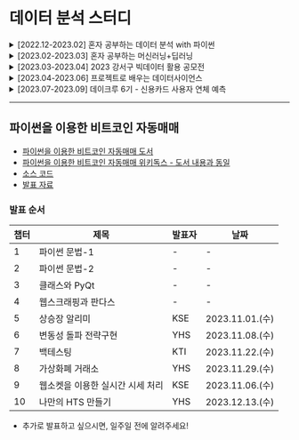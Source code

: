 # 데이터 분석 스터디
<details>
  <summary> [2022.12-2023.02] 혼자 공부하는 데이터 분석 with 파이썬</summary>
  <br/>
  <div markdown="1">
    <p> 📆 스터디 기간: 2022.12-2023.02</p>
    <a href="https://www.yes24.com/Product/Goods/116253011"> 📖 도서: 혼자 공부하는 데이터 분석 with 파이썬</a>
  </div>
  <br/>
  <div markdown="1">
    <a href="https://github.com/DataStudyGSHJT/data-analytics-jy">
      <img align="center" src="https://github-readme-stats.vercel.app/api/pin/?username=DataStudyGSHJT&repo=data-analytics-jy" /></a>
    <a href="https://github.com/DataStudyGSHJT/DataAnalysis_dw">
      <img align="center" src="https://github-readme-stats.vercel.app/api/pin/?username=DataStudyGSHJT&repo=DataAnalysis_dw" /></a>
    <a href="https://github.com/DataStudyGSHJT/DataAnalysis_se">
      <img align="center" src="https://github-readme-stats.vercel.app/api/pin/?username=DataStudyGSHJT&repo=DataAnalysis_se" /></a>
    <a href="https://github.com/DataStudyGSHJT/DataAnalysis_hs">
      <img align="center" src="https://github-readme-stats.vercel.app/api/pin/?username=DataStudyGSHJT&repo=DataAnalysis_hs" /></a>
    <a href="https://github.com/DataStudyGSHJT/DataAnalysis_taein">
      <img align="center" src="https://github-readme-stats.vercel.app/api/pin/?username=DataStudyGSHJT&repo=DataAnalysis_taein" /></a>
  </div>
</details>

<details>
  <summary> [2023.02-2023.03] 혼자 공부하는 머신러닝+딥러닝</summary>
  <br/>
  <div markdown="1">
    <p> 📆 스터디 기간: 2023.02-2023.03</p>
    <a href="https://www.yes24.com/Product/Goods/96024871"> 📖 도서: 혼자 공부하는 머신러닝+딥러닝</a>
  </div>
  <br/>
  <div markdown="1">
    <a href="https://github.com/DataStudyGSHJT/data-analytics-jy">
      <img align="center" src="https://github-readme-stats.vercel.app/api/pin/?username=DataStudyGSHJT&repo=data-analytics-jy" /></a>
    <a href="https://github.com/DataStudyGSHJT/DataAnalysis_dw">
      <img align="center" src="https://github-readme-stats.vercel.app/api/pin/?username=DataStudyGSHJT&repo=DataAnalysis_dw" /></a>
    <a href="https://github.com/DataStudyGSHJT/DataAnalysis_se">
      <img align="center" src="https://github-readme-stats.vercel.app/api/pin/?username=DataStudyGSHJT&repo=DataAnalysis_se" /></a>
    <a href="https://github.com/DataStudyGSHJT/DataAnalysis_hs">
      <img align="center" src="https://github-readme-stats.vercel.app/api/pin/?username=DataStudyGSHJT&repo=DataAnalysis_hs" /></a>
    <a href="https://github.com/DataStudyGSHJT/DataAnalysis_taein">
      <img align="center" src="https://github-readme-stats.vercel.app/api/pin/?username=DataStudyGSHJT&repo=DataAnalysis_taein" /></a>
  </div>
</details>

<details>
  <summary> [2023.03-2023.04] 2023 강서구 빅데이터 활용 공모전</summary>
  <br/>
  <div markdown="1">
    <p> 📆 활동 기간: 2023.03-2023.04</p>
    <a href="https://www.gangseo.seoul.kr/reserve/re040101/view?aplySn=44&curPage=1"> 🏆 대회: 2023 강서구 빅데이터 활용 공모전</a>
  </div>
  <br/>
  <div markdown="1">
    <a href="https://github.com/DataStudyGSHJT/Gangseogu-Bigdata-Smartpole">
      <img align="center" src="https://github-readme-stats.vercel.app/api/pin/?username=DataStudyGSHJT&repo=Gangseogu-Bigdata-Smartpole" /></a>
  </div>
</details>

<details>
  <summary> [2023.04-2023.06] 프로젝트로 배우는 데이터사이언스</summary>
  <br/>
  <div markdown="1">
    <p> 📆 스터디 기간: 2023.04-2023.06</p>
    <a href="www.boostcourse.org/ds214"> ✒️ 강의: 프로젝트로 배우는 데이터사이언스</a>
  </div>
  <br/>
  <div markdown="1">
    <a href="https://github.com/DataStudyGSHJT/data-analytics-jy">
      <img align="center" src="https://github-readme-stats.vercel.app/api/pin/?username=DataStudyGSHJT&repo=data-analytics-jy" /></a>
    <a href="https://github.com/DataStudyGSHJT/DataAnalysis_dw">
      <img align="center" src="https://github-readme-stats.vercel.app/api/pin/?username=DataStudyGSHJT&repo=DataAnalysis_dw" /></a>
    <a href="https://github.com/DataStudyGSHJT/DataAnalysis_se">
      <img align="center" src="https://github-readme-stats.vercel.app/api/pin/?username=DataStudyGSHJT&repo=DataAnalysis_se" /></a>
    <a href="https://github.com/DataStudyGSHJT/DataAnalysis_hs">
      <img align="center" src="https://github-readme-stats.vercel.app/api/pin/?username=DataStudyGSHJT&repo=DataAnalysis_hs" /></a>
    <a href="https://github.com/DataStudyGSHJT/DataAnalysis_taein">
      <img align="center" src="https://github-readme-stats.vercel.app/api/pin/?username=DataStudyGSHJT&repo=DataAnalysis_taein" /></a>
  </div>
</details>

<details>
  <summary> [2023.07-2023.09] 데이크루 6기 - 신용카드 사용자 연체 예측</summary>
  <br/>
  <div markdown="1">
    <p> 📆 활동 기간: 2023.07-2023.09</p>
    <a href="https://dacon.io/competitions/official/236116/overview/description"> ✒️ 서포터즈: 데이크루 6기 </a>
  </div>
  <br/>
  <div markdown="1">
    <a href="https://github.com/DataStudyGSHJT/DaCrew6_credict-delinquency-prediction">
      <img align="center" src="https://github-readme-stats.vercel.app/api/pin/?username=DataStudyGSHJT&repo=DaCrew6_credict-delinquency-prediction" /></a>
  </div>
</details>

---

## 파이썬을 이용한 비트코인 자동매매
- [파이썬을 이용한 비트코인 자동매매 도서](https://www.yes24.com/Product/Goods/98135876)
- [파이썬을 이용한 비트코인 자동매매 위키독스 - 도서 내용과 동일](https://wikidocs.net/book/1665)
- [소스 코드](https://github.com/DataStudyGSHJT/book-cryptocurrency)
- [발표 자료](https://github.com/DataStudyGSHJT/cryptocurrency-book-study)

### 발표 순서
| 챕터 | 제목                  | 발표자 | 날짜       |
|----------|-----------------------|-------|------------|
| 1        | 파이썬 문법-1         |    -   |     -       |
| 2        | 파이썬 문법-2         |    -   |     -       |
| 3        | 클래스와 PyQt        |     -  |      -      |
| 4        | 웹스크래핑과 판다스    |    -   |     -       |
| 5        | 상승장 알리미         |  KSE |   2023.11.01.(수)    |
| 6        | 변동성 돌파 전략구현   |  YHS  |  2023.11.08.(수)          |
| 7        | 백테스팅              |  KTI  |  2023.11.22.(수)  |
| 8        | 가상화폐 거래소       |  YHS  |  2023.11.29.(수)  |
| 9        | 웹소켓을 이용한 실시간 시세 처리 |  KSE  | 2023.11.06.(수) |
| 10       | 나만의 HTS 만들기     |  YHS  | 2023.12.13.(수) |

- 추가로 발표하고 싶으시면, 일주일 전에 알려주세요! 

